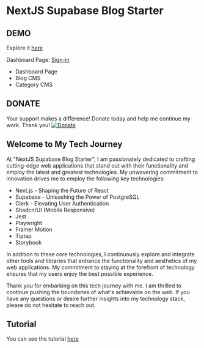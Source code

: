 # NextJS Supabase Blog Starter

## DEMO
Explore it [here](https://nextjs-supabase-blog-gules.vercel.app/ "here")

Dashboard Page: [Sign-in](https://nextjs-supabase-blog-gules.vercel.app/sign-in "Sign-in")

- Dashboard Page
- Blog CMS
- Category CMS

## DONATE

Your support makes a difference! Donate today and help me continue my work. Thank you!
[![Donate](https://img.shields.io/badge/Donate-PayPal-green.svg)](https://www.paypal.com/paypalme/yukiohori?v=1&utm_source=unp&utm_medium=email&utm_campaign=RT000269&utm_unptid=ce5e1044-88e2-11ee-9add-40a6b7290174&ppid=RT000269&cnac=JP&rsta=ja_JP%28ja-JP%29&cust=KUSBFRFAXAP3G&unptid=ce5e1044-88e2-11ee-9add-40a6b7290174&calc=f73726197db10&unp_tpcid=ppme-social-user-profile-created&page=main%3Aemail%3ART000269&pgrp=main%3Aemail&e=cl&mchn=em&s=ci&mail=sys&appVersion=1.216.0&xt=104038%2C127632)

## Welcome to My Tech Journey

At "NextJS Supabase Blog Starter", I am passionately dedicated to crafting cutting-edge web applications that stand out with their functionality and employ the  latest and greatest technologies. My unwavering commitment to innovation drives me to employ the following key technologies:

- Next.js - Shaping the Future of React
- Supabase - Unleashing the Power of PostgreSQL
- Clerk - Elevating User Authentication
- Shadcn/UI (Mobile Responsive)
- Jest
- Playwright
- Framer Motion
- Tiptap
- Storybook

In addition to these core technologies, I continuously explore and integrate other tools and libraries that enhance the functionality and aesthetics of my web applications. My commitment to staying at the forefront of technology ensures that my users enjoy the best possible experience.

Thank you for embarking on this tech journey with me. I am thrilled to continue pushing the boundaries of what&apos;s achievable on the web. If you have any questions or desire further insights into my technology stack, please do not hesitate to reach out.

## Tutorial
You can see the tutorial [here](https://nextjs-supabase-blog-gules.vercel.app/tutorial "here")

